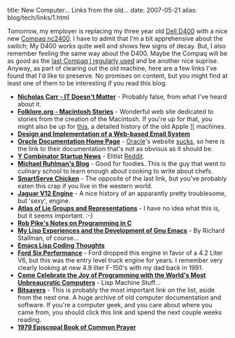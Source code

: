 title: New Computer... Links from the old...
date: 2007-05-21
alias: blog/tech/links/1.html

Tomorrow, my employer is replacing my three year old <a 
href="http://www.dell.com/downloads/us/products/latit/d400_spec.pdf">Dell 
D400</a> with a nice new <a 
href="http://h10010.www1.hp.com/wwpc/us/en/sm/WF06a/321957-321957-64295-321838-306995-1847110.html">Compaq 
nc2400</a>. I have to admit that I'm a bit apprehensive about the switch; My 
D400 works quite well and shows few signs of decay. But, I also remember 
feeling the same way about the D400. Maybe the Compaq will be as good as the 
<a href="http://oldcomputers.net/compaqi.html">last Compaq I regularly 
used</a> and be another nice suprise. Anyway, as part of clearing out the old 
machine, here are a few links I've found that I'd like to preserve.  No 
promises on content, but you might find at least one of them to be 
interesting if you read this blog.

<ul>
<li><a href="http://www.nicholasgcarr.com/articles/matter.html"><b>Nicholas 
Carr - IT Doesn't Matter</b></a> - Probably false, from what I've heard about 
it.

<li><a href="http://www.folklore.org/index.py"><b>Folklore.org - Macintosh 
Stories</b></a> - Wonderful web site dedicated to stories from the creation of 
the Macintosh. If you're up for that, you might also be up for <a 
href="http://apple2history.org/">this</a>, a detailed history of the old Apple 
][ machines.


<li><a href="http://philip.greenspun.com/ancient-history/webmail/"><b>Design 
and Implementation of a Web-based Email System</b></a>

<li><a 
href="http://www.oracle.com/technology/documentation/index.html"><b>Oracle 
Documentation Home Page</b></a> - <a href="http://www.oracle.com">Oracle</a>'s 
website <a 
href="http://www.mschaef.com/blog/tech/general/oracle_and_their_website.txt">sucks</a>, 
so here is the link to their documentation that's not as obvious as it should 
be.

<li><a href="http://news.ycombinator.com/"><b>Y Combinator Startup 
News</b></a> - Elitist <a href="http://www.reddit.com">Reddit</a>.

<li><a href="http://blog.ruhlman.com/"><b>Michael Ruhlman's Blog</b></a> - 
Good for foodies. This is the guy that went to culinary school to learn enough 
about cooking to write about chefs.

<li><a 
href="http://www.sysco.com/products/productpage_search.asp?productID=329"><b>SmartServe 
Chicken</b></a> - The opposite of the last link, but you've probably eaten 
this crap if you live in the western world.

<li><a href="http://www.jagweb.com/jagworld/v12-engine/index.html"><b>Jaguar 
V12 Engine</b></a> - A nice history of an apparantly pretty troublesome, but 
'sexy', engine.

<li><a href="http://www.liegroups.org/"><b>Atlas of Lie Groups and 
Representations</b></a> - I have no idea what this is, but it seems important. 
:-)

<li><a href="http://www.lysator.liu.se/c/pikestyle.html"><b>Rob Pike's Notes 
on Programming in C</b></a>
<li><a href="http://www.gnu.org/gnu/rms-lisp.html"><b>My Lisp Experiences and 
the Development of Gnu Emacs</b></a> - By Richard Stallman, of course...
<li><a href="http://tiny-tools.sourceforge.net/emacs-code-body.html"><b>Emacs 
Lisp Coding Thoughts</b></a>
<li><a href="http://www.fordsix.com/index.php"><b>Ford Six Performance</b></a> 
- Ford dropped this engine in favor of a 4.2 Liter V6, but this was the entry 
level truck engine for years. I remember very clearly looking at new 4.9 liter 
F-150's with my dad back in 1991.

<li><a 
href="http://www.donhopkins.com/drupal/node/109?dupe=with_honor"><b>Come 
Celebrate the Joy of Programming with the World's Most Unbreaucratic 
Computers</b></a> - Lisp Machine Stuff...
<li><a href="http://www.bitsavers.org/"><b>Bitsavers</b></a> - This is 
probably the most important link on the list, aside from the next one. A huge 
archive of old computer documentation and software. If you're a computer geek, 
and you care about where you came from, you should click this link and spend 
the next couple weeks reading.
<li><a 
href="http://justus.anglican.org/resources/bcp/formatted_1979.htm"><b>1979 
Episcopal Book of Common Prayer</b></a>
</ul>
